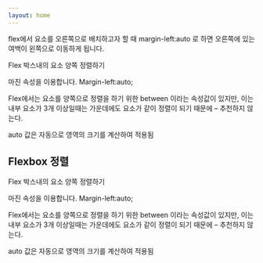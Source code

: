 ```yaml
---
layout: home
---
```


flex에서 요소를 오른쪽으로 배치하고자 할 때
margin-left:auto
로 하면 오른쪽에 있는 여백이 왼쪽으로 이동하게 됩니다.

Flex 박스내의 요소 양쪽 정렬하기

마진 속성을 이용합니다.
Margin-left:auto;

Flex에서는 요소를 양쪽으로 정렬을 하기 위한 between 이라는 속성값이 있지만, 이는 내부 요소가 3개 이상일때는 가운데에도 요소가 같이 정렬이 되기 때문에 – 추천하지 않는다.

auto 값은 자동으로 영역의 크기를 계산하여 적용됨




## Flexbox 정렬
Flex 박스내의 요소 양쪽 정렬하기

마진 속성을 이용합니다.
Margin-left:auto;


Flex에서는 요소를 양쪽으로 정렬을 하기 위한 between 이라는 속성값이 있지만, 이는 내부 요소가 3개 이상일때는 가운데에도 요소가 같이 정렬이 되기 때문에 – 추천하지 않는다.

auto 값은 자동으로 영역의 크기를 계산하여 적용됨


